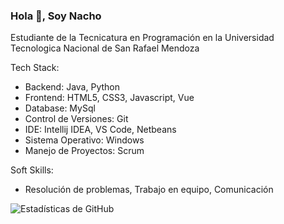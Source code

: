 ### Hola 👋, Soy Nacho

Estudiante de la Tecnicatura en Programación en la Universidad Tecnologica Nacional de San Rafael Mendoza

Tech Stack:

- Backend: Java, Python
- Frontend: HTML5, CSS3, Javascript, Vue
- Database: MySql
- Control de Versiones: Git
- IDE: Intellij IDEA, VS Code, Netbeans
- Sistema Operativo: Windows
- Manejo de Proyectos: Scrum

Soft Skills:

- Resolución de problemas, Trabajo en equipo, Comunicación 

![Estadísticas de GitHub](https://github-readme-stats.vercel.app/api?username=nachixxs&show_icons=true&theme=radical)
